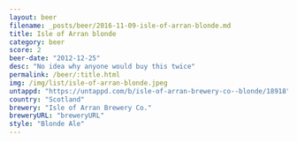 ```yaml
---
layout: beer
filename: _posts/beer/2016-11-09-isle-of-arran-blonde.md
title: Isle of Arran blonde
category: beer
score: 2
beer-date: "2012-12-25"
desc: "No idea why anyone would buy this twice"
permalink: /beer/:title.html
img: /img/list/isle-of-arran-blonde.jpeg
untappd: "https://untappd.com/b/isle-of-arran-brewery-co--blonde/18918"
country: "Scotland"
brewery: "Isle of Arran Brewery Co."
breweryURL: "breweryURL"
style: "Blonde Ale"
---
```

